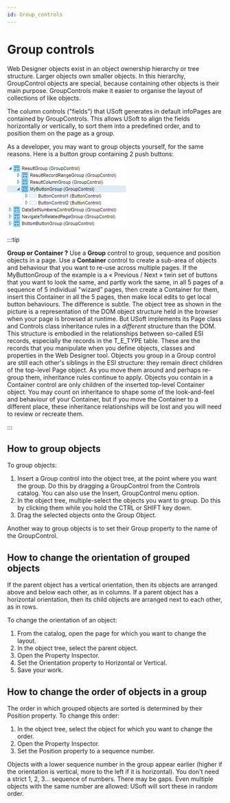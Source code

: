 ```yaml
---
id: Group_controls
---
```


# Group controls

Web Designer objects exist in an object ownership hierarchy or tree structure. Larger objects own smaller objects. In this hierarchy, GroupControl objects are special, because containing other objects is their main purpose. GroupControls make it easier to organise the layout of collections of like objects.

The column controls ("fields”) that USoft generates in default infoPages are contained by GroupControls. This allows USoft to align the fields horizontally or vertically, to sort them into a predefined order, and to position them on the page as a group.

As a developer, you may want to group objects yourself, for the same reasons. Here is a button group containing 2 push buttons:

![](./assets/4066a55b-2c20-4e91-920a-b7b3c9c7464f.png)


:::tip

**Group or Container ?**
Use a **Group** control to group, sequence and position objects in a page. Use a **Container** control to create a sub-area of objects and behaviour that you want to re-use across multiple pages. If the MyButtonGroup of the example is a « Previous / Next » twin set of buttons that you want to look the same, and partly work the same, in all 5 pages of a sequence of 5 individual "wizard” pages, then create a Container for them, insert this Container in all the 5 pages, then make local edits to get local button behaviours.
The difference is subtle. The object tree as shown in the picture is a representation of the DOM object structure held in the browser when your page is browsed at runtime. But USoft implements its Page class and Controls class inheritance rules in a *different* structure than the DOM. This structure is embodied in the relationships between so-called ESI records, especially the records in the T_E_TYPE table. These are the records that you manipulate when you define objects, classes and properties in the Web Designer tool.
Objects you group in a Group control are still each other's siblings in the ESI structure: they remain direct children of the top-level Page object. As you move them around and perhaps re-group them, inheritance rules continue to apply.
Objects you contain in a Container control are only children of the inserted top-level Container object. You may count on inheritance to shape some of the look-and-feel and behaviour of your Container, but if you move the Container to a different place, these inheritance relationships will be lost and you will need to review or recreate them.

:::

## How to group objects

To group objects:

1. Insert a Group control into the object tree, at the point where you want the group. Do this by dragging a GroupControl from the Controls catalog. You can also use the Insert, GroupControl menu option.
2. In the object tree, multiple-select the objects you want to group. Do this by clicking them while you hold the CTRL or SHIFT key down.
3. Drag the selected objects onto the Group Object.

Another way to group objects is to set their Group property to the name of the GroupControl.

## How to change the orientation of grouped objects

If the parent object has a vertical orientation, then its objects are arranged above and below each other, as in columns. If a parent object has a horizontal orientation, then its child objects are arranged next to each other, as in rows.

To change the orientation of an object:

1. From the catalog, open the page for which you want to change the layout.
2. In the object tree, select the parent object.
3. Open the Property Inspector.
4. Set the Orientation property to Horizontal or Vertical.
5. Save your work.

## How to change the order of objects in a group

The order in which grouped objects are sorted is determined by their Position property. To change this order:

1. In the object tree, select the object for which you want to change the order.
2. Open the Property Inspector.
3. Set the Position property to a sequence number.

Objects with a lower sequence number in the group appear earlier (higher if the orientation is vertical, more to the left if it is horizontal). You don't need a strict 1, 2, 3… sequence of numbers. There may be gaps. Even multiple objects with the same number are allowed: USoft will sort these in random order.